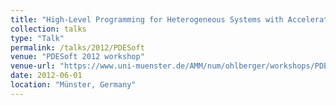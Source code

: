 ```yaml
---
title: "High-Level Programming for Heterogeneous Systems with Accelerators"
collection: talks
type: "Talk"
permalink: /talks/2012/PDESoft
venue: "PDESoft 2012 workshop"
venue-url: "https://www.uni-muenster.de/AMM/num/ohlberger/workshops/PDESoft2012/"
date: 2012-06-01
location: "Münster, Germany"
---
```

